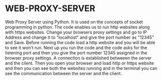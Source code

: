 # WEB-PROXY-SERVER
Web Proxy Server using Python. It is used on the concepts of socket programming in python.
The code enables us to run http websites along with https websites. 
Change your browsers proxy settings and go to IP Address and change it to "localhost" and give the port number as "12345" and Save.
Before running the code load a http website and you will be able to see it won't run.
Next up you run the code and the code asks for the listening port and then you give the port number 12345 assigned in the browser proxy settings. 
A connection is established betweeen the server and the client.
Then you open your browser and load http or https website and then you can see both the websites running and in the terminal you can see the communication between the server and the client. 

